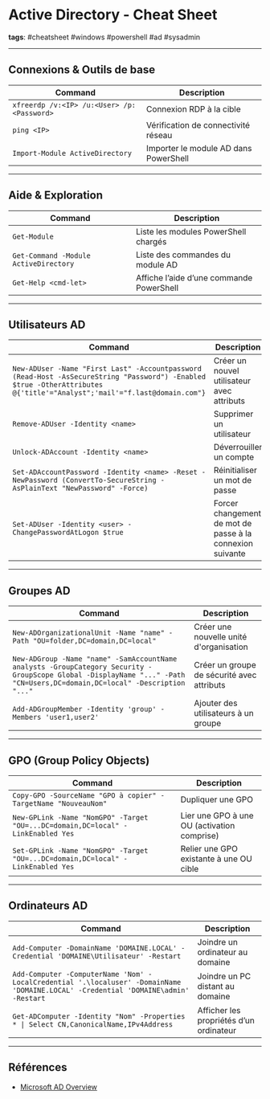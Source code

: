 # Active Directory - Cheat Sheet

**tags**: #cheatsheet #windows #powershell #ad #sysadmin

---

## Connexions & Outils de base

| Command                                       | Description                                |
|-----------------------------------------------|--------------------------------------------|
| `xfreerdp /v:<IP> /u:<User> /p:<Password>`   | Connexion RDP à la cible                    |
| `ping <IP>`                                  | Vérification de connectivité réseau        |
| `Import-Module ActiveDirectory`              | Importer le module AD dans PowerShell      |

---

## Aide & Exploration

| Command                                    | Description                                       |
|--------------------------------------------|---------------------------------------------------|
| `Get-Module`                              | Liste les modules PowerShell chargés             |
| `Get-Command -Module ActiveDirectory`     | Liste des commandes du module AD                 |
| `Get-Help <cmd-let>`                      | Affiche l’aide d’une commande PowerShell         |

---

## Utilisateurs AD

| Command                                                                                  | Description                                  |
|-------------------------------------------------------------------------------------------|----------------------------------------------|
| `New-ADUser -Name "First Last" -Accountpassword (Read-Host -AsSecureString "Password") -Enabled $true -OtherAttributes @{'title'="Analyst";'mail'="f.last@domain.com"}` | Créer un nouvel utilisateur avec attributs |
| `Remove-ADUser -Identity <name>`                                                         | Supprimer un utilisateur                     |
| `Unlock-ADAccount -Identity <name>`                                                      | Déverrouiller un compte                      |
| `Set-ADAccountPassword -Identity <name> -Reset -NewPassword (ConvertTo-SecureString -AsPlainText "NewPassword" -Force)` | Réinitialiser un mot de passe               |
| `Set-ADUser -Identity <user> -ChangePasswordAtLogon $true`                               | Forcer changement de mot de passe à la connexion suivante |

---

## Groupes AD

| Command                                                                                                               | Description                                |
|------------------------------------------------------------------------------------------------------------------------|--------------------------------------------|
| `New-ADOrganizationalUnit -Name "name" -Path "OU=folder,DC=domain,DC=local"`                                         | Créer une nouvelle unité d'organisation    |
| `New-ADGroup -Name "name" -SamAccountName analysts -GroupCategory Security -GroupScope Global -DisplayName "..." -Path "CN=Users,DC=domain,DC=local" -Description "..."` | Créer un groupe de sécurité avec attributs |
| `Add-ADGroupMember -Identity 'group' -Members 'user1,user2'`                                                         | Ajouter des utilisateurs à un groupe       |

---

## GPO (Group Policy Objects)

| Command                                                                                                                | Description                                  |
|-------------------------------------------------------------------------------------------------------------------------|----------------------------------------------|
| `Copy-GPO -SourceName "GPO à copier" -TargetName "NouveauNom"`                                                        | Dupliquer une GPO                            |
| `New-GPLink -Name "NomGPO" -Target "OU=...DC=domain,DC=local" -LinkEnabled Yes`                                       | Lier une GPO à une OU (activation comprise)  |
| `Set-GPLink -Name "NomGPO" -Target "OU=...DC=domain,DC=local" -LinkEnabled Yes`                                       | Relier une GPO existante à une OU cible      |

---

## Ordinateurs AD

| Command                                                                                                               | Description                                |
|------------------------------------------------------------------------------------------------------------------------|--------------------------------------------|
| `Add-Computer -DomainName 'DOMAINE.LOCAL' -Credential 'DOMAINE\Utilisateur' -Restart`                                 | Joindre un ordinateur au domaine           |
| `Add-Computer -ComputerName 'Nom' -LocalCredential '.\localuser' -DomainName 'DOMAINE.LOCAL' -Credential 'DOMAINE\admin' -Restart` | Joindre un PC distant au domaine         |
| `Get-ADComputer -Identity "Nom" -Properties * \| Select CN,CanonicalName,IPv4Address`                                | Afficher les propriétés d’un ordinateur    |

---

## Références

- [Microsoft AD Overview](https://docs.microsoft.com/en-us/windows-server/identity/ad-ds/get-started/virtual-dc/active-directory-domain-services-overview)


